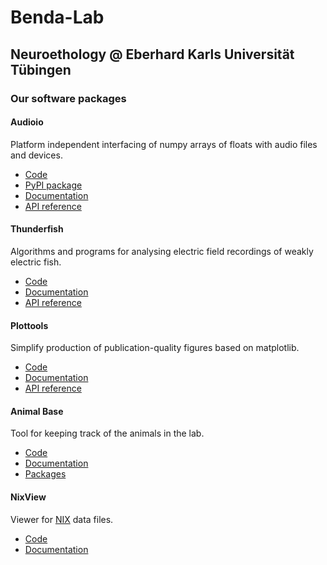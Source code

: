 # Benda-Lab

## Neuroethology @ Eberhard Karls Universit&auml;t T&uuml;bingen

### Our software packages


#### Audioio

Platform independent interfacing of numpy arrays of floats with audio
files and devices.

- [Code](https://github.com/bendalab/audioio)
- [PyPI package](https://pypi.org/project/audioio)
- [Documentation](https://bendalab.github.io/audioio)
- [API reference](https://bendalab.github.io/audioio/api)


#### Thunderfish

Algorithms and programs for analysing electric field recordings of
weakly electric fish.

- [Code](https://github.com/bendalab/thunderfish)
- [Documentation](https://bendalab.github.io/thunderfish)
- [API reference](https://bendalab.github.io/thunderfish/api)


#### Plottools

Simplify production of publication-quality figures based on matplotlib.

- [Code](https://github.com/bendalab/plottools)
- [Documentation](https://bendalab.github.io/plottools)
- [API reference](https://bendalab.github.io/plottools/api)


#### Animal Base

Tool for keeping track of the animals in the lab.

- [Code](https://github.com/bendalab/animal_keeping)
- [Documentation](https://bendalab.github.io/animal_keeping)
- [Packages](https://github.com/bendalab/animal_keeping/releases)

#### NixView

Viewer for [NIX](https://github.com/g-node/nix) data files.

- [Code](https://github.com/bendalab/nixview)
- [Documentation](http://bendalab.github.io/nixview)
